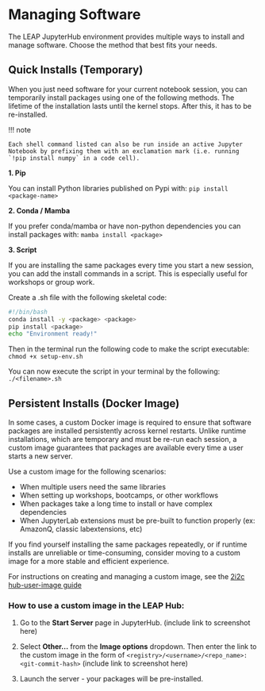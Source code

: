 # Managing Software

The LEAP JupyterHub environment provides multiple ways to install and manage software. Choose the method that best fits your needs.

## Quick Installs (Temporary)

When you just need software for your current notebook session, you can temporarily install packages using one of the following methods. The lifetime of the installation lasts until the kernel stops. After this, it has to be re-installed.

!!! note

    Each shell command listed can also be run inside an active Jupyter Notebook by prefixing them with an exclamation mark (i.e. running `!pip install numpy` in a code cell).

**1. Pip**

You can install Python libraries published on Pypi with: `pip install <package-name>`

**2. Conda / Mamba**

If you prefer conda/mamba or have non-python dependencies you can install packages with: `mamba install <package>`

**3. Script**

If you are installing the same packages every time you start a new session, you can add the install commands in a script. This is especially useful for workshops or group work.

Create a .sh file with the following skeletal code:

```bash
#!/bin/bash
conda install -y <package> <package> 
pip install <package>
echo "Environment ready!"
```

Then in the terminal run the following code to make the script executable:
`chmod +x setup-env.sh`

You can now execute the script in your terminal by the following: `./<filename>.sh`

## Persistent Installs (Docker Image)

In some cases, a custom Docker image is required to ensure that software packages are installed persistently across kernel restarts. Unlike runtime installations, which are temporary and must be re-run each session, a custom image guarantees that packages are available every time a user starts a new server.

Use a custom image for the following scenarios:

- When multiple users need the same libraries
- When setting up workshops, bootcamps, or other workflows
- When packages take a long time to install or have complex dependencies
- When JupyterLab extensions must be pre-built to function properly (ex: AmazonQ, classic labextensions, etc)

If you find yourself installing the same packages repeatedly, or if runtime installs are unreliable or time-consuming, consider moving to a custom image for a more stable and efficient experience.

For instructions on creating and managing a custom image, see the [2i2c hub-user-image guide](https://docs.2i2c.org/admin/howto/environment/)

### How to use a custom image in the LEAP Hub:

1. Go to the **Start Server** page in JupyterHub.
    (include link to screenshot here)

1. Select **Other...** from the **Image options** dropdown. Then enter the link to the custom image in the form of `<registry>/<username>/<repo_name>:<git-commit-hash>`
    (include link to screenshot here)

1. Launch the server - your packages will be pre-installed.
